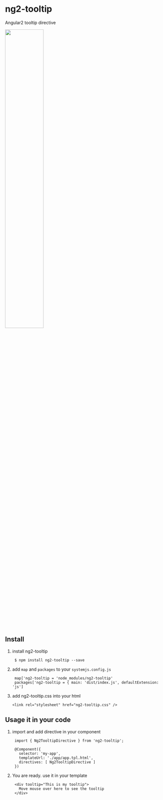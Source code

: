 # ng2-tooltip
Angular2 tooltip directive

<a href="https://plnkr.co/edit/Yq78qE?p=preview">
  <img src="http://i.imgur.com/0qcxg8X.png" width="50% border="1" />
</a>

## Install

1. install ng2-tooltip

        $ npm install ng2-tooltip --save

2. add `map` and `packages` to your `systemjs.config.js`

        map['ng2-tooltip = 'node_modules/ng2-tooltip'
        packages['ng2-tooltip = { main: 'dist/index.js', defaultExtension: 'js']
        
3.  add ng2-tooltip.css into your html

        <link rel="stylesheet" href="ng2-tooltip.css" />


## Usage it in your code

1. import and add directive in your component

        import { Ng2TooltipDirective } from 'ng2-tooltip';

        @Component({
          selector: 'my-app',
          templateUrl: './app/app.tpl.html',
          directives: [ Ng2TooltipDirective ]
        })


2. You are ready. use it in your template

        <div tooltip="This is my tooltip">
          Move mouse over here to see the tooltip
        </div>

